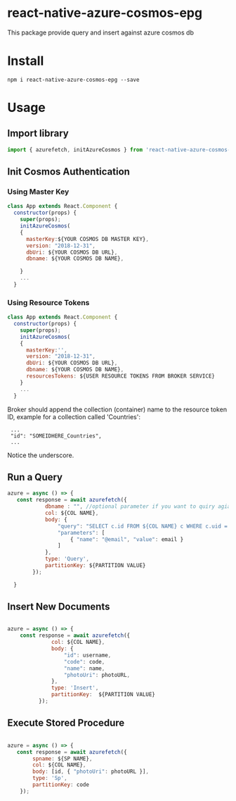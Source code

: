 # react-native-azure-cosmos-epg
This package provide query and insert against azure cosmos db 

# Install
```
npm i react-native-azure-cosmos-epg --save
```


# Usage

## Import library

```javascript
import { azurefetch, initAzureCosmos } from 'react-native-azure-cosmos-epg/azurecosmos'
```

## Init Cosmos Authentication 

### Using Master Key
```javascript
class App extends React.Component {
  constructor(props) {
    super(props);
    initAzureCosmos(
    {
      masterKey:${YOUR COSMOS DB MASTER KEY},
      version: "2018-12-31",
      dbUri: ${YOUR COSMOS DB URL},
      dbname: ${YOUR COSMOS DB NAME},

    }
    ...
  }
```
### Using Resource Tokens
```javascript
class App extends React.Component {
  constructor(props) {
    super(props);
    initAzureCosmos(
    {
      masterKey:'',
      version: "2018-12-31",
      dbUri: ${YOUR COSMOS DB URL},
      dbname: ${YOUR COSMOS DB NAME},
      resourcesTokens: ${USER RESOURCE TOKENS FROM BROKER SERVICE}
    }
    ...
  }
```
Broker should append the collection (container) name to the resource token ID, example for a collection called 'Countries': 
```text
 ...
 "id": "SOMEIDHERE_Countries",
 ...
```
Notice the underscore. 

## Run a Query 

```javascript
azure = async () => {
   const response = await azurefetch({
            dbname : "", //optional parameter if you want to quiry agiants another DB
            col: ${COL NAME},
            body: {
                "query": "SELECT c.id FROM ${COL NAME} c WHERE c.uid = @email",
                "parameters": [
                    { "name": "@email", "value": email }
                ]
            },
            type: 'Query',
            partitionKey: ${PARTITION VALUE}
        });

  }
```

## Insert New Documents

```javascript

azure = async () => {
    const response = await azurefetch({
              col: ${COL NAME},
              body: {
                  "id": username,
                  "code": code,
                  "name": name,
                  "photoUri": photoURL,
              },
              type: 'Insert',
              partitionKey:  ${PARTITION VALUE}
          });
```

## Execute Stored Procedure

```javascript

azure = async () => {
   const response = await azurefetch({
        spname: ${SP NAME},
        col: ${COL NAME},
        body: [id, { "photoUri": photoURL }],
        type: 'Sp',
        partitionKey: code
    });
```

